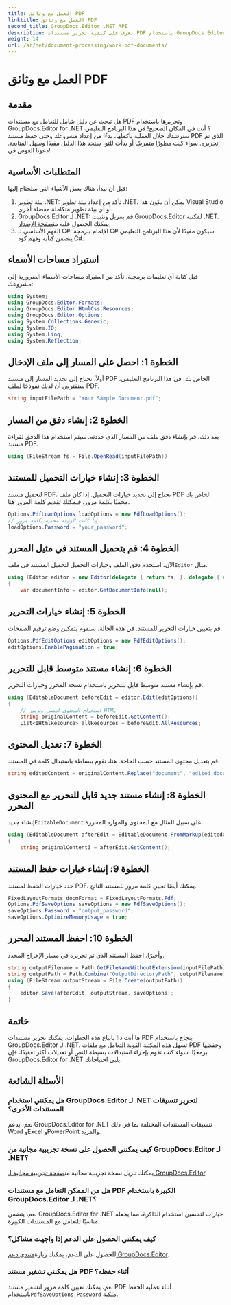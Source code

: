```yaml
---
title: العمل مع وثائق PDF
linktitle: العمل مع وثائق PDF
second_title: GroupDocs.Editor .NET API
description: تعرف على كيفية تحرير مستندات PDF باستخدام GroupDocs.Editor لـ .NET باستخدام هذا البرنامج التعليمي. قم بتعديل المحتوى والتعامل مع الملفات الكبيرة وحفظ تعديلاتك بشكل آمن.
weight: 14
url: /ar/net/document-processing/work-pdf-documents/
---
```


# العمل مع وثائق PDF

## مقدمة
هل تبحث عن دليل شامل للتعامل مع مستندات PDF وتحريرها باستخدام GroupDocs.Editor for .NET؟ أنت في المكان الصحيح! في هذا البرنامج التعليمي، سنرشدك خلال العملية بأكملها، بدءًا من إعداد مشروعك وحتى حفظ مستند PDF الذي تم تحريره. سواء كنت مطورًا متمرسًا أو بدأت للتو، ستجد هذا الدليل مفيدًا وسهل المتابعة. دعونا الغوص في!
## المتطلبات الأساسية
قبل أن نبدأ، هناك بعض الأشياء التي ستحتاج إليها:
1. بيئة تطوير .NET: تأكد من إعداد بيئة تطوير .NET. يمكن أن يكون هذا Visual Studio أو أي بيئة تطوير متكاملة مفضلة أخرى.
2. GroupDocs.Editor لـ .NET: قم بتنزيل وتثبيت GroupDocs.Editor لمكتبة .NET. يمكنك الحصول عليه من[صفحة الإصدار](https://releases.groupdocs.com/editor/net/).
3. الفهم الأساسي لـ C#: الإلمام ببرمجة C# سيكون مفيدًا لأن هذا البرنامج التعليمي يتضمن كتابة وفهم كود C#.
## استيراد مساحات الأسماء
قبل كتابة أي تعليمات برمجية، تأكد من استيراد مساحات الأسماء الضرورية إلى مشروعك:
```csharp
using System;
using GroupDocs.Editor.Formats;
using GroupDocs.Editor.HtmlCss.Resources;
using GroupDocs.Editor.Options;
using System.Collections.Generic;
using System.IO;
using System.Linq;
using System.Reflection;
```
## الخطوة 1: احصل على المسار إلى ملف الإدخال
أولاً، تحتاج إلى تحديد المسار إلى مستند PDF الخاص بك. في هذا البرنامج التعليمي، سنفترض أن لديك نموذجًا لملف PDF.
```csharp
string inputFilePath = "Your Sample Document.pdf";
```
## الخطوة 2: إنشاء دفق من المسار
بعد ذلك، قم بإنشاء دفق ملف من المسار الذي حددته. سيتم استخدام هذا الدفق لقراءة مستند PDF.
```csharp
using (FileStream fs = File.OpenRead(inputFilePath))
```
## الخطوة 3: إنشاء خيارات التحميل للمستند
لتحميل مستند PDF، تحتاج إلى تحديد خيارات التحميل. إذا كان ملف PDF الخاص بك محميًا بكلمة مرور، فيمكنك تقديم كلمة المرور هنا.
```csharp
Options.PdfLoadOptions loadOptions = new PdfLoadOptions();
// إذا كانت الوثيقة محمية بكلمة مرور
loadOptions.Password = "your_password";
```
## الخطوة 4: قم بتحميل المستند في مثيل المحرر
الآن، استخدم دفق الملف وخيارات التحميل لتحميل المستند في ملف`Editor` مثال.
```csharp
using (Editor editor = new Editor(delegate { return fs; }, delegate { return loadOptions; }))
{
    var documentInfo = editor.GetDocumentInfo(null);
```
## الخطوة 5: إنشاء خيارات التحرير
قم بتعيين خيارات التحرير للمستند. في هذه الحالة، سنقوم بتمكين وضع ترقيم الصفحات.
```csharp
Options.PdfEditOptions editOptions = new PdfEditOptions();
editOptions.EnablePagination = true;
```
## الخطوة 6: إنشاء مستند متوسط قابل للتحرير
قم بإنشاء مستند متوسط قابل للتحرير باستخدام نسخة المحرر وخيارات التحرير.
```csharp
using (EditableDocument beforeEdit = editor.Edit(editOptions))
{
    // استخراج المحتوى النصي وترميز HTML
    string originalContent = beforeEdit.GetContent();
    List<IHtmlResource> allResources = beforeEdit.AllResources;
```
## الخطوة 7: تعديل المحتوى
قم بتعديل محتوى المستند حسب الحاجة. هنا، نقوم ببساطة باستبدال كلمة في المستند.
```csharp
string editedContent = originalContent.Replace("document", "edited document");
```
## الخطوة 8: إنشاء مستند جديد قابل للتحرير مع المحتوى المحرر
 إنشاء جديد`EditableDocument` على سبيل المثال مع المحتوى والموارد المحررة.
```csharp
using (EditableDocument afterEdit = EditableDocument.FromMarkup(editedContent, allResources))
{
    string originalContent3 = afterEdit.GetContent();
```
## الخطوة 9: إنشاء خيارات حفظ المستند
حدد خيارات الحفظ لمستند PDF. يمكنك أيضًا تعيين كلمة مرور للمستند الناتج.
```csharp
FixedLayoutFormats docmFormat = FixedLayoutFormats.Pdf;
Options.PdfSaveOptions saveOptions = new PdfSaveOptions();
saveOptions.Password = "output_password";
saveOptions.OptimizeMemoryUsage = true;
```
## الخطوة 10: احفظ المستند المحرر
وأخيرًا، احفظ المستند الذي تم تحريره في مسار الإخراج المحدد.
```csharp
string outputFilename = Path.GetFileNameWithoutExtension(inputFilePath) + "." + docmFormat.Extension;
string outputPath = Path.Combine("OutputDirectoryPath", outputFilename);
using (FileStream outputStream = File.Create(outputPath))
{
    editor.Save(afterEdit, outputStream, saveOptions);
}
```

## خاتمة
ها أنت ذا! باتباع هذه الخطوات، يمكنك تحرير مستندات PDF بنجاح باستخدام GroupDocs.Editor لـ .NET. تسهل هذه المكتبة القوية التعامل مع ملفات PDF وحفظها برمجيًا. سواء كنت تقوم بإجراء استبدالات بسيطة للنص أو تعديلات أكثر تعقيدًا، فإن GroupDocs.Editor for .NET يلبي احتياجاتك.
## الأسئلة الشائعة
### هل يمكنني استخدام GroupDocs.Editor لـ .NET لتحرير تنسيقات المستندات الأخرى؟
نعم، يدعم GroupDocs.Editor for .NET تنسيقات المستندات المختلفة بما في ذلك Word وExcel وPowerPoint والمزيد.
### كيف يمكنني الحصول على نسخة تجريبية مجانية من GroupDocs.Editor لـ .NET؟
 يمكنك تنزيل نسخة تجريبية مجانية من[صفحة تجريبية مجانية لـ GroupDocs.Editor](https://releases.groupdocs.com/).
### هل من الممكن التعامل مع مستندات PDF الكبيرة باستخدام GroupDocs.Editor لـ .NET؟
نعم، يتضمن GroupDocs.Editor for .NET خيارات لتحسين استخدام الذاكرة، مما يجعله مناسبًا للتعامل مع المستندات الكبيرة.
### كيف يمكنني الحصول على الدعم إذا واجهت مشاكل؟
 للحصول على الدعم، يمكنك زيارة[منتدى دعم GroupDocs.Editor](https://forum.groupdocs.com/c/editor/20).
### هل يمكنني تشفير مستند PDF أثناء حفظه؟
نعم، يمكنك تعيين كلمة مرور لتشفير مستند PDF أثناء عملية الحفظ باستخدام`PdfSaveOptions.Password` ملكية.
